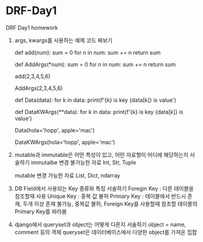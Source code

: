 # DRF-Day1
DRF Day1 homework
 1. args, kwargs를 사용하는 예제 코드 짜보기


    def add(num):
      sum = 0
      for n in num:
          sum += n
      return sum

     def AddArgs(*num):
      sum = 0
      for n in num:
          sum += n
      return sum
      
      add(2,3,4,5,6)
      
      AddArgs(2,3,4,5,6)
      
      def Data(data):
        for k in data:
            print(f'{k} is key {data[k]} is value')
            
      
      def DataKWArgs(**data):
        for k in data:
            print(f'{k} is key {data[k]} is value')
            
      Data(hola='hopp', apple='mac')
      
      DataKWArgs(hola='hopp', apple='mac')
    
    

 2. mutable과 immutable은 어떤 특성이 있고, 어떤 자료형이 어디에 해당하는지 서술하기
    immutalbe 변경 불가능한 자료 Int, Str, Tuple
    
    mutable 변경 가능한 자료 List, Dict, ndarray

 3. DB Field에서 사용되는 Key 종류와 특징 서술하기
    Foregin Key : 다른 테이블을 참조할때 사용
    Unique Key : 중복 값 불허
    Primary Key : 테이블에서 반드시 존재, 두개 이상 존재 불가능, 중복값 불허, Foreign Key를 사용할때 참조할 테이블의 Primary Key를 바라봄

 4. django에서 queryset과 object는 어떻게 다른지 서술하기
    object = name, comment 등의 객체
    queryset은 데이터베이스에서 다양한 object를 가져온 집합
